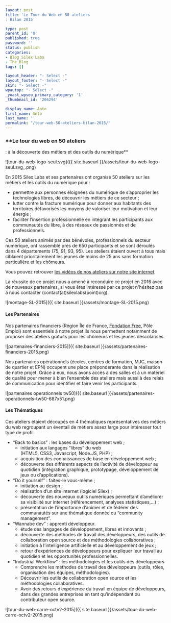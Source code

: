 ```yaml
---
layout: post
title: 'Le Tour du Web en 50 ateliers
: Bilan 2015'

type: post
parent_id: '0'
published: true
password: ''
status: publish
categories:
- Blog Silex Labs
- The Blog
tags: []

layout_header: "- Select -"
layout_footer: "- Select -"
skin: "- Select -"
wpautop: "- Select -"
_yoast_wpseo_primary_category: '1'
_thumbnail_id: '206294'

display_name: Anto
first_name: Anto
last_name: ''
permalink: "/tour-web-50-ateliers-bilan-2015/"
---
```


### **Le tour du web en 50 ateliers
: à la découverte des métiers et des outils du numérique**

![tour-du-web-logo-seul.svg]({{ site.baseurl }}/assets/tour-du-web-logo-seul.svg_.png)

En 2015 Silex Labs et ses partenaires ont organisé 50 ateliers sur les métiers et les outils du numérique pour
: 
*   permettre aux personnes éloignées du numérique de s’approprier les technologies libres, de découvrir les métiers de ce secteur ;
*   lutter contre la fracture numérique pour donner aux habitants des territoires défavorisés les moyens de valoriser leur motivation et leur énergie ;
*   faciliter l’insertion professionnelle en intégrant les participants aux communautés du libre, à des réseaux de passionnés et de professionnels.

Ces 50 ateliers animés par des bénévoles, professionnels du secteur numérique, ont rassemblé près de 650 participants et se sont déroulés dans 4 départements (75, 91, 93, 95). Les ateliers étaient ouvert à tous mais ciblaient prioritairement les jeunes de moins de 25 ans sans formation particulière et les chômeurs.

Vous pouvez retrouver [les vidéos de nos ateliers sur notre site internet](https://www.silexlabs.org/category/videos/).

La réussite de ce projet nous a amené à reconduire ce projet en 2016 avec de nouveaux partenaires, si vous êtes intéressé par ce projet n'hésitez pas à nous contacter (contact(at)silexlabs(point)org).

![montage-SL-2015]({{ site.baseurl }}/assets/montage-SL-2015.png)

#### Les Partenaires

Nos partenaires financiers (Région Île de France, [Fondation Free](http://www.fondation-free.fr/), Pôle Emploi) sont essentiels à notre projet ils nous permettent notamment de proposer des ateliers gratuits pour les chômeurs et les jeunes déscolarisés.

![partenaires-financiers-2015]({{ site.baseurl }}/assets/partenaires-financiers-2015.png)

Nos partenaires opérationnels (écoles, centres de formation, MJC, maison de quartier et EPN) occupent une place prépondérante dans la réalisation de notre projet. Grâce à eux, nous avons accès à des salles et à un matériel de qualité pour mener à bien l’ensemble des ateliers mais aussi à des relais de communication pour identifier et faire venir les participants.

![partenaires operationnels tw50]({{ site.baseurl }}/assets/partenaires-operationnels-tw50-687x51.png)

#### Les Thématiques

Ces ateliers étaient découpés en 4 thématiques représentatives des métiers du web regroupant un éventail de métiers assez large pour intéresser tout type de profil.

*   “Back to basics”
: les bases du développement web ;
    *   initiation aux langages “libres” du web  
        (HTML5, CSS3, Javascript, Node.JS, PHP) ;
    *   acquisition des connaissances de base en développement web ;
    *   découverte des différents aspects de l’activité de développeur au quotidien (intégration graphique, prototypage, développement de jeux ou d’applications).
*   “Do it yourself”
: faites-le vous-même ;
    *   initiation au design ;
    *   réalisation d’un site internet (logiciel Silex) ;
    *   découverte des nouveaux outils numériques permettant d’améliorer sa visibilité sur internet (référencement, analyses statistiques,...) ;
    *   présentation de l’importance d’animer et de fédérer des communautés sur une thématique donnée ou “community management”.
*   “Wannabe dev”
: apprenti développeur.
    *   étude des langages de développement, libres et innovants ;
    *   découverte des méthodes de travail des développeurs, des outils de collaboration open source et des méthodologies collaboratives ;
    *   initiation à l’intelligence artificielle et au développement de jeux ;
    *   retour d’expériences de développeurs pour expliquer leur travail au quotidien et les opportunités professionnelles.
*   "Industrial Workflow"
: les méthodologies et les outils des développeurs
    *   Comprendre les méthodes de travail des développeurs (outils, rôles, organisation des équipes, méthodologies).
    *   Découvrir les outils de collaboration open source et les méthodologies collaboratives.
    *   Avoir des retours d’expérience du travail en équipe de développeurs, dans des grandes entreprises en tant qu’indépendant ou contributeur open source.

![tour-du-web-carre-octv2-2015]({{ site.baseurl }}/assets/tour-du-web-carre-octv2-2015.png)